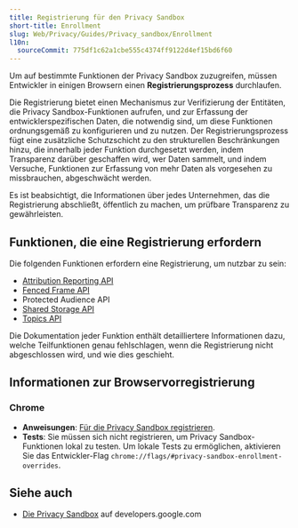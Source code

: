 ```yaml
---
title: Registrierung für den Privacy Sandbox
short-title: Enrollment
slug: Web/Privacy/Guides/Privacy_sandbox/Enrollment
l10n:
  sourceCommit: 775df1c62a1cbe555c4374ff9122d4ef15bd6f60
---
```


Um auf bestimmte Funktionen der Privacy Sandbox zuzugreifen, müssen Entwickler in einigen Browsern einen **Registrierungsprozess** durchlaufen.

Die Registrierung bietet einen Mechanismus zur Verifizierung der Entitäten, die Privacy Sandbox-Funktionen aufrufen, und zur Erfassung der entwicklerspezifischen Daten, die notwendig sind, um diese Funktionen ordnungsgemäß zu konfigurieren und zu nutzen. Der Registrierungsprozess fügt eine zusätzliche Schutzschicht zu den strukturellen Beschränkungen hinzu, die innerhalb jeder Funktion durchgesetzt werden, indem Transparenz darüber geschaffen wird, wer Daten sammelt, und indem Versuche, Funktionen zur Erfassung von mehr Daten als vorgesehen zu missbrauchen, abgeschwächt werden.

Es ist beabsichtigt, die Informationen über jedes Unternehmen, das die Registrierung abschließt, öffentlich zu machen, um prüfbare Transparenz zu gewährleisten.

## Funktionen, die eine Registrierung erfordern

Die folgenden Funktionen erfordern eine Registrierung, um nutzbar zu sein:

- [Attribution Reporting API](/de/docs/Web/API/Attribution_Reporting_API)
- [Fenced Frame API](/de/docs/Web/API/Fenced_frame_API)
- Protected Audience API
- [Shared Storage API](/de/docs/Web/API/Shared_Storage_API)
- [Topics API](/de/docs/Web/API/Topics_API)

Die Dokumentation jeder Funktion enthält detailliertere Informationen dazu, welche Teilfunktionen genau fehlschlagen, wenn die Registrierung nicht abgeschlossen wird, und wie dies geschieht.

## Informationen zur Browservorregistrierung

### Chrome

- **Anweisungen**: [Für die Privacy Sandbox registrieren](https://github.com/privacysandbox/attestation/blob/main/how-to-enroll.md).
- **Tests**: Sie müssen sich nicht registrieren, um Privacy Sandbox-Funktionen lokal zu testen. Um lokale Tests zu ermöglichen, aktivieren Sie das Entwickler-Flag `chrome://flags/#privacy-sandbox-enrollment-overrides`.

## Siehe auch

- [Die Privacy Sandbox](https://developers.google.com/privacy-sandbox) auf developers.google.com
